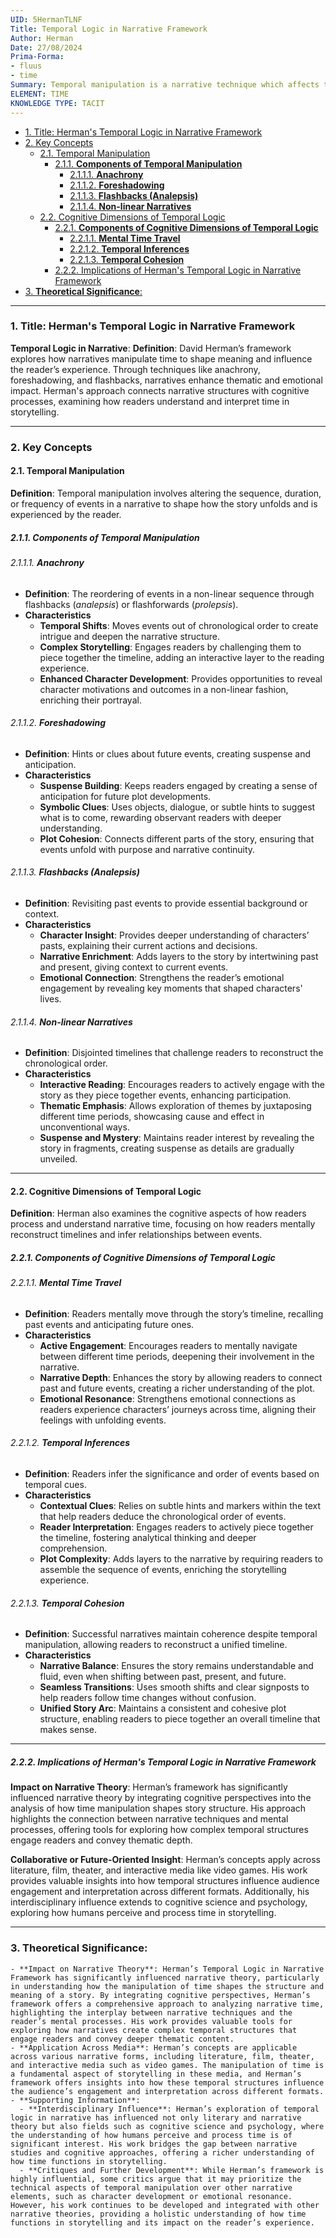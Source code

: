 ```yaml
---
UID: 5HermanTLNF
Title: Temporal Logic in Narrative Framework
Author: Herman
Date: 27/08/2024
Prima-Forma:
- fluus
- time
Summary: Temporal manipulation is a narrative technique which affects the reader's perception of time within the narrative.
ELEMENT: TIME
KNOWLEDGE TYPE: TACIT
---
```

- [1. Title: Herman's Temporal Logic in Narrative Framework](#1-title-hermans-temporal-logic-in-narrative-framework)
- [2. Key Concepts](#2-key-concepts)
  - [2.1. Temporal Manipulation](#21-temporal-manipulation)
    - [2.1.1. **Components of Temporal Manipulation**](#211-components-of-temporal-manipulation)
      - [2.1.1.1. **Anachrony**](#2111-anachrony)
      - [2.1.1.2. **Foreshadowing**](#2112-foreshadowing)
      - [2.1.1.3. **Flashbacks (Analepsis)**](#2113-flashbacks-analepsis)
      - [2.1.1.4. **Non-linear Narratives**](#2114-non-linear-narratives)
  - [2.2. Cognitive Dimensions of Temporal Logic](#22-cognitive-dimensions-of-temporal-logic)
    - [2.2.1. **Components of Cognitive Dimensions of Temporal Logic**](#221-components-of-cognitive-dimensions-of-temporal-logic)
      - [2.2.1.1. **Mental Time Travel**](#2211-mental-time-travel)
      - [2.2.1.2. **Temporal Inferences**](#2212-temporal-inferences)
      - [2.2.1.3. **Temporal Cohesion**](#2213-temporal-cohesion)
    - [2.2.2. Implications of Herman's Temporal Logic in Narrative Framework](#222-implications-of-hermans-temporal-logic-in-narrative-framework)
- [3. **Theoretical Significance**:](#3-theoretical-significance)

---

### 1. Title: Herman's Temporal Logic in Narrative Framework

**Temporal Logic in Narrative**:
   **Definition**: David Herman’s framework explores how narratives manipulate time to shape meaning and influence the reader’s experience. Through techniques like anachrony, foreshadowing, and flashbacks, narratives enhance thematic and emotional impact. Herman's approach connects narrative structures with cognitive processes, examining how readers understand and interpret time in storytelling.

---

### 2. Key Concepts

#### 2.1. Temporal Manipulation

**Definition**:
   Temporal manipulation involves altering the sequence, duration, or frequency of events in a narrative to shape how the story unfolds and is experienced by the reader.

##### 2.1.1. **Components of Temporal Manipulation**

###### 2.1.1.1. **Anachrony**
  - **Definition**: The reordering of events in a non-linear sequence through flashbacks (*analepsis*) or flashforwards (*prolepsis*).
  - **Characteristics**
    - **Temporal Shifts**: Moves events out of chronological order to create intrigue and deepen the narrative structure.
    - **Complex Storytelling**: Engages readers by challenging them to piece together the timeline, adding an interactive layer to the reading experience.
    - **Enhanced Character Development**: Provides opportunities to reveal character motivations and outcomes in a non-linear fashion, enriching their portrayal.

###### 2.1.1.2. **Foreshadowing**
  - **Definition**: Hints or clues about future events, creating suspense and anticipation.
  - **Characteristics**
    - **Suspense Building**: Keeps readers engaged by creating a sense of anticipation for future plot developments.
    - **Symbolic Clues**: Uses objects, dialogue, or subtle hints to suggest what is to come, rewarding observant readers with deeper understanding.
    - **Plot Cohesion**: Connects different parts of the story, ensuring that events unfold with purpose and narrative continuity.

###### 2.1.1.3. **Flashbacks (Analepsis)**
  - **Definition**: Revisiting past events to provide essential background or context.
  - **Characteristics**
    - **Character Insight**: Provides deeper understanding of characters’ pasts, explaining their current actions and decisions.
    - **Narrative Enrichment**: Adds layers to the story by intertwining past and present, giving context to current events.
    - **Emotional Connection**: Strengthens the reader’s emotional engagement by revealing key moments that shaped characters' lives.

###### 2.1.1.4. **Non-linear Narratives**
  - **Definition**: Disjointed timelines that challenge readers to reconstruct the chronological order.
  - **Characteristics**
    - **Interactive Reading**: Encourages readers to actively engage with the story as they piece together events, enhancing participation.
    - **Thematic Emphasis**: Allows exploration of themes by juxtaposing different time periods, showcasing cause and effect in unconventional ways.
    - **Suspense and Mystery**: Maintains reader interest by revealing the story in fragments, creating suspense as details are gradually unveiled.



---

#### 2.2. Cognitive Dimensions of Temporal Logic

**Definition**:
   Herman also examines the cognitive aspects of how readers process and understand narrative time, focusing on how readers mentally reconstruct timelines and infer relationships between events.

##### 2.2.1. **Components of Cognitive Dimensions of Temporal Logic**

###### 2.2.1.1. **Mental Time Travel**
  - **Definition**: Readers mentally move through the story’s timeline, recalling past events and anticipating future ones.
  - **Characteristics**
    - **Active Engagement**: Encourages readers to mentally navigate between different time periods, deepening their involvement in the narrative.
    - **Narrative Depth**: Enhances the story by allowing readers to connect past and future events, creating a richer understanding of the plot.
    - **Emotional Resonance**: Strengthens emotional connections as readers experience characters’ journeys across time, aligning their feelings with unfolding events.

###### 2.2.1.2. **Temporal Inferences**
  - **Definition**: Readers infer the significance and order of events based on temporal cues.
  - **Characteristics**
    - **Contextual Clues**: Relies on subtle hints and markers within the text that help readers deduce the chronological order of events.
    - **Reader Interpretation**: Engages readers to actively piece together the timeline, fostering analytical thinking and deeper comprehension.
    - **Plot Complexity**: Adds layers to the narrative by requiring readers to assemble the sequence of events, enriching the storytelling experience.

###### 2.2.1.3. **Temporal Cohesion**
  - **Definition**: Successful narratives maintain coherence despite temporal manipulation, allowing readers to reconstruct a unified timeline.
  - **Characteristics**
    - **Narrative Balance**: Ensures the story remains understandable and fluid, even when shifting between past, present, and future.
    - **Seamless Transitions**: Uses smooth shifts and clear signposts to help readers follow time changes without confusion.
    - **Unified Story Arc**: Maintains a consistent and cohesive plot structure, enabling readers to piece together an overall timeline that makes sense.


---

##### 2.2.2. Implications of Herman's Temporal Logic in Narrative Framework

**Impact on Narrative Theory**:
   Herman’s framework has significantly influenced narrative theory by integrating cognitive perspectives into the analysis of how time manipulation shapes story structure. His approach highlights the connection between narrative techniques and mental processes, offering tools for exploring how complex temporal structures engage readers and convey thematic depth.

**Collaborative or Future-Oriented Insight**:
   Herman’s concepts apply across literature, film, theater, and interactive media like video games. His work provides valuable insights into how temporal structures influence audience engagement and interpretation across different formats. Additionally, his interdisciplinary influence extends to cognitive science and psychology, exploring how humans perceive and process time in storytelling.

---



### 3. **Theoretical Significance**:
    - **Impact on Narrative Theory**: Herman’s Temporal Logic in Narrative Framework has significantly influenced narrative theory, particularly in understanding how the manipulation of time shapes the structure and meaning of a story. By integrating cognitive perspectives, Herman’s framework offers a comprehensive approach to analyzing narrative time, highlighting the interplay between narrative techniques and the reader’s mental processes. His work provides valuable tools for exploring how narratives create complex temporal structures that engage readers and convey deeper thematic content.
    - **Application Across Media**: Herman’s concepts are applicable across various narrative forms, including literature, film, theater, and interactive media such as video games. The manipulation of time is a fundamental aspect of storytelling in these media, and Herman’s framework offers insights into how these temporal structures influence the audience’s engagement and interpretation across different formats.
    - **Supporting Information**:
      - **Interdisciplinary Influence**: Herman’s exploration of temporal logic in narrative has influenced not only literary and narrative theory but also fields such as cognitive science and psychology, where the understanding of how humans perceive and process time is of significant interest. His work bridges the gap between narrative studies and cognitive approaches, offering a richer understanding of how time functions in storytelling.
      - **Critiques and Further Development**: While Herman’s framework is highly influential, some critics argue that it may prioritize the technical aspects of temporal manipulation over other narrative elements, such as character development or emotional resonance. However, his work continues to be developed and integrated with other narrative theories, providing a holistic understanding of how time functions in storytelling and its impact on the reader’s experience.